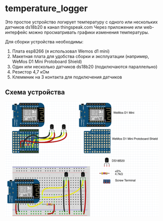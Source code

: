 # temperature_logger
Это простое устройство логирует температуру с одного или нескольких датчиков ds18b20 в канал thingspeak.com
Через приложение или web-интерфейс можно просматривать графики изменения температуры.

Для сборки устройства необходимы:
1. Плата esp8266 (я использовал Wemos d1 mini)
2. Макетная плата для удобства сборки и эксплуатации (например, WeMos D1 Mini Protoboard Shield)
3. Один или несколько датчиков ds18b20 (подключаются параллельно)
4. Резистор 4,7 кОм
5. Клеммник на 3 контакта для подключения датчиков


## Схема устройства
![Схема устройства](https://github.com/kolyamba123/temperature_logger/raw/main/schema.png)
